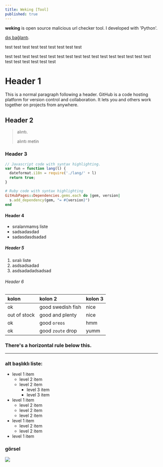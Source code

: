 ```yaml
---
title: Weking [Tool]
published: true
---
```


**weking** is open source malicious url checker tool. I developed with 'Python'.

[dış bağlantı](burayabağlantılinki).

test test test test test test test test test 

test test test test test test test test test test test test test test test test test test test test test test test 

# [](#header-1)Header 1

This is a normal paragraph following a header. GitHub is a code hosting platform for version control and collaboration. It lets you and others work together on projects from anywhere.

## [](#header-2)Header 2

> alıntı.
>
> alıntı metin

### [](#header-3)Header 3

```js
// Javascript code with syntax highlighting.
var fun = function lang(l) {
  dateformat.i18n = require('./lang/' + l)
  return true;
}
```

```ruby
# Ruby code with syntax highlighting
GitHubPages::Dependencies.gems.each do |gem, version|
  s.add_dependency(gem, "= #{version}")
end
```

#### [](#header-4)Header 4

*   sıralanmamış liste
*   sadsadasdad
*   sadasdasdsadad

##### [](#header-5)Header 5

1.  sıralı liste
2.  asdsadsadad
3.  asdsadadadsadsad

###### [](#header-6)Header 6

| kolon        | kolon 2           | kolon 3 |
|:-------------|:------------------|:------|
| ok           | good swedish fish | nice  |
| out of stock | good and plenty   | nice  |
| ok           | good `oreos`      | hmm   |
| ok           | good `zoute` drop | yumm  |

### There's a horizontal rule below this.

* * *

### alt başlıklı liste:

- level 1 item
  - level 2 item
  - level 2 item
    - level 3 item
    - level 3 item
- level 1 item
  - level 2 item
  - level 2 item
  - level 2 item
- level 1 item
  - level 2 item
  - level 2 item
- level 1 item


### görsel

![](https://guides.github.com/activities/hello-world/branching.png)
